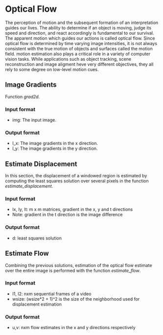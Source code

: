 # Optical Flow

The perception of motion and the subsequent formation of an interpretation guides our lives. The ability to determine if an object is moving, judge its speed and direction, and react accordingly is fundamental to our survival. The apparent motion which guides our actions is called optical flow. Since optical flow is determined by time varying image intensities, it is not always consistent with the true motion of objects and surfaces called the motion field. motion estimation also plays a critical role in a variety of computer vision tasks. While applications such as object tracking, scene reconstruction and image aligment heve very different objectives, they all rely to some degree on low-level motion cues.


## Image Gradients
Function *grad2d*.
### Input format
- img: The input image.
### Output format
- I_x: The image gradients in the x direction.
- I_y: The image gradients in the y direction.

## Estimate Displacement
In this section, the displacement of a windowed region is estimated by computing the least squares solution over several pixels in the function *estimate_displacement*.
### Input format
- Ix, Iy, It: m x m matrices, gradient in the x, y and t directions
- Note: gradient in the t direction is the image difference
### Output format
- d: least squares solution

## Estimate Flow
Combining the previous solutions, estimation of the optical flow estimate over the entire image is performed with the function *estimate_flow*.
### Input format
- I1, I2: nxm sequential frames of a video
- wsize: (wsize*2 + 1)^2 is the size of the neighborhood used for displacement estimation
### Output format
- u,v: nxm flow estimates in the x and y directions respectively
